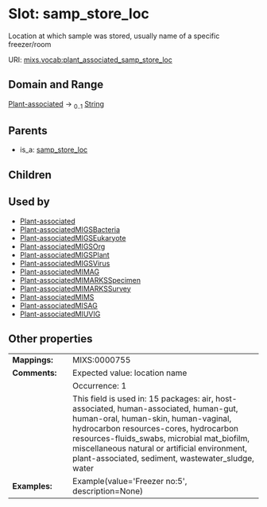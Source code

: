 
# Slot: samp_store_loc


Location at which sample was stored, usually name of a specific freezer/room

URI: [mixs.vocab:plant_associated_samp_store_loc](https://w3id.org/mixs/vocab/plant_associated_samp_store_loc)


## Domain and Range

[Plant-associated](Plant-associated.md) &#8594;  <sub>0..1</sub> [String](types/String.md)

## Parents

 *  is_a: [samp_store_loc](samp_store_loc.md)

## Children


## Used by

 * [Plant-associated](Plant-associated.md)
 * [Plant-associatedMIGSBacteria](Plant-associatedMIGSBacteria.md)
 * [Plant-associatedMIGSEukaryote](Plant-associatedMIGSEukaryote.md)
 * [Plant-associatedMIGSOrg](Plant-associatedMIGSOrg.md)
 * [Plant-associatedMIGSPlant](Plant-associatedMIGSPlant.md)
 * [Plant-associatedMIGSVirus](Plant-associatedMIGSVirus.md)
 * [Plant-associatedMIMAG](Plant-associatedMIMAG.md)
 * [Plant-associatedMIMARKSSpecimen](Plant-associatedMIMARKSSpecimen.md)
 * [Plant-associatedMIMARKSSurvey](Plant-associatedMIMARKSSurvey.md)
 * [Plant-associatedMIMS](Plant-associatedMIMS.md)
 * [Plant-associatedMISAG](Plant-associatedMISAG.md)
 * [Plant-associatedMIUVIG](Plant-associatedMIUVIG.md)

## Other properties

|  |  |  |
| --- | --- | --- |
| **Mappings:** | | MIXS:0000755 |
| **Comments:** | | Expected value: location name |
|  | | Occurrence: 1 |
|  | | This field is used in: 15 packages: air, host-associated, human-associated, human-gut, human-oral, human-skin, human-vaginal, hydrocarbon resources-cores, hydrocarbon resources-fluids_swabs, microbial mat_biofilm, miscellaneous natural or artificial environment, plant-associated, sediment, wastewater_sludge, water |
| **Examples:** | | Example(value='Freezer no:5', description=None) |

